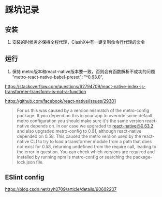 # 踩坑记录

## 安装

1. 安装的时候务必保持全程代理，ClashX中有一键复制命令行代理的命令


## 运行

1.   保持 metro版本和react-native版本要一致，否则会有函数解析不成功的问题 "metro-react-native-babel-preset": "^0.63.0",

https://stackoverflow.com/questions/62794709/react-native-index-js-transformer-transform-is-not-a-function

https://github.com/facebook/react-native/issues/29301

>For us this was caused by a version mismatch of the metro-config package. If you depend on this in your app to override some default metro configuration you should make sure it's the same version react-native depends on.
>In our case we upgraded to react-native@0.63.2 and also upgraded metro-config to 0.61, although react-native depended on 0.58. This caused the metro version used by the react-native CLI to try to load a transformer module from a path that does not exist for 0.58, returning undefined from the require call, leading to the error in question.
>You can check which versions are required and installed by running npm ls metro-config or searching the package-lock.json file.

## ESlint config 

https://blog.csdn.net/zyh0709/article/details/90602207